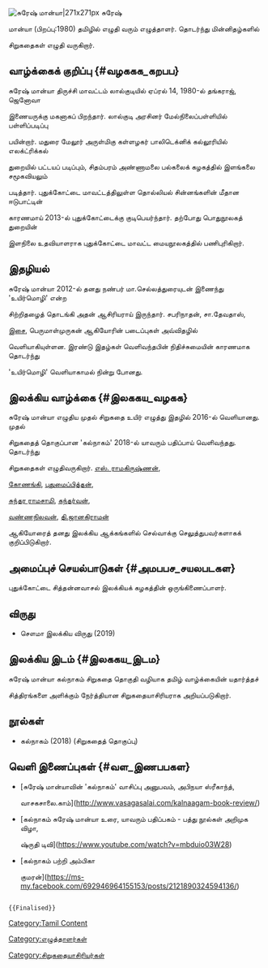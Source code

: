![சுரேஷ் மான்யா\|271x271px](சுரேஷ்_மான்யா.jpg "சுரேஷ் மான்யா|271x271px") சுரேஷ்
மான்யா (பிறப்பு:1980) தமிழில் எழுதி வரும் எழுத்தாளர். தொடர்ந்து மின்னிதழ்களில்
சிறுகதைகள் எழுதி வருகிறார்.

## வாழ்க்கைக் குறிப்பு {#வழககக_கறபப}

சுரேஷ் மான்யா திருச்சி மாவட்டம் லால்குடியில் ஏப்ரல் 14, 1980-ல் தங்கராஜ், ஜெனோவா
இணையருக்கு மகனாகப் பிறந்தார். லால்குடி அரசினர் மேல்நிலைப்பள்ளியில் பள்ளிப்படிப்பு
பயின்றார். மதுரை மேலூர் அருள்மிகு கள்ளழகர் பாலிடெக்னிக் கல்லூரியில் எலக்ட்ரிக்கல்
துறையில் பட்டயப் படிப்பும், சிதம்பரம் அண்ணாமலை பல்கலைக் கழகத்தில் இளங்கலை சமூகவியலும்
படித்தார். புதுக்கோட்டை மாவட்டத்திலுள்ள தொல்லியல் சின்னங்களின் மீதான ஈடுபாட்டின்
காரணமாய் 2013-ல் புதுக்கோட்டைக்கு குடிபெயர்ந்தார். தற்போது பொதுநூலகத் துறையின்
இளநிலை உதவியாளராக புதுக்கோட்டை மாவட்ட மையநூலகத்தில் பணிபுரிகிறார்.

## இதழியல்

சுரேஷ் மான்யா 2012-ல் தனது நண்பர் மா.செல்லத்துரையுடன் இணைந்து \'உயிர்மொழி' என்ற
சிற்றிதழைத் தொடங்கி அதன் ஆசிரியராய் இருந்தார். சபரிநாதன், சா.தேவதாஸ்,
[இசை](இசை_(கவிஞர்) "wikilink"), பெருமாள்முருகன் ஆகியோரின் படைப்புகள் அவ்விதழில்
வெளியாகியுள்ளன. இரண்டு இதழ்கள் வெளிவந்தபின் நிதிச்சுமையின் காரணமாக தொடர்ந்து
\'உயிர்மொழி' வெளியாகாமல் நின்று போனது.

## இலக்கிய வாழ்க்கை {#இலககய_வழகக}

சுரேஷ் மான்யா எழுதிய முதல் சிறுகதை உயிர் எழுத்து இதழில் 2016-ல் வெளியானது. முதல்
சிறுகதைத் தொகுப்பான \'கல்நாகம்' 2018-ல் யாவரும் பதிப்பாய் வெளிவந்தது. தொடர்ந்து
சிறுகதைகள் எழுதிவருகிறார். [எஸ். ராமகிருஷ்ணன்](எஸ்._ராமகிருஷ்ணன் "wikilink"),
[கோணங்கி](கோணங்கி "wikilink"), [புதுமைப்பித்தன்](புதுமைப்பித்தன் "wikilink"),
[சுந்தர ராமசாமி](சுந்தர_ராமசாமி "wikilink"), [கந்தர்வன்](கந்தர்வன் "wikilink"),
[வண்ணநிலவன்](வண்ணநிலவன் "wikilink"), [தி.ஜானகிராமன்](தி.ஜானகிராமன் "wikilink")
ஆகியோரைத் தனது இலக்கிய ஆக்கங்களில் செல்வாக்கு செலுத்துபவர்களாகக் குறிப்பிடுகிறார்.

## அமைப்புச் செயல்பாடுகள் {#அமபபச_சயலபடகள}

புதுக்கோட்டை சித்தன்னவாசல் இலக்கியக் கழகத்தின் ஒருங்கிணைப்பாளர்.

## விருது

-   சௌமா இலக்கிய விருது (2019)

## இலக்கிய இடம் {#இலககய_இடம}

சுரேஷ் மான்யா கல்நாகம் சிறுகதை தொகுதி வழியாக தமிழ் வாழ்க்கையின் யதார்த்தச்
சித்திரங்களை அளிக்கும் நேர்த்தியான சிறுகதையாசிரியராக அறியப்படுகிறார்.

## நூல்கள்

-   கல்நாகம் (2018) (சிறுகதைத் தொகுப்பு)

## வெளி இணைப்புகள் {#வள_இணபபகள}

-   [சுரேஷ் மான்யாவின் \'கல்நாகம்' வாசிப்பு அனுபவம், அபிநயா ஸ்ரீகாந்த்,
    வாசகசாலை.காம்](http://www.vasagasalai.com/kalnaagam-book-review/)
-   [கல்நாகம் சுரேஷ் மான்யா உரை, யாவரும் பதிப்பகம் - பத்து நூல்கள் அறிமுக விழா,
    ஷ்ருதி டிவி](https://www.youtube.com/watch?v=mbduio03W28)
-   [கல்நாகம் பற்றி அம்பிகா
    குமரன்](https://ms-my.facebook.com/692946964155153/posts/2121890324594136/)

```{=mediawiki}
{{Finalised}}
```
[Category:Tamil Content](Category:Tamil_Content "wikilink")
[Category:எழுத்தாளர்கள்](Category:எழுத்தாளர்கள் "wikilink")
[Category:சிறுகதையாசிரியர்கள்](Category:சிறுகதையாசிரியர்கள் "wikilink")
